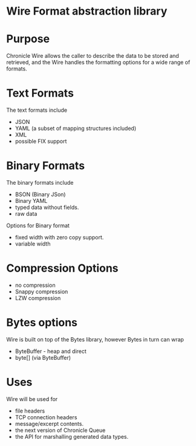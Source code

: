 Wire Format abstraction library
===

# Purpose

Chronicle Wire allows the caller to describe the data to be stored and retrieved, 
and the Wire handles the formatting options for a wide range of formats.

# Text Formats

The text formats include
* JSON
* YAML (a subset of mapping structures included)
* XML
* possible FIX support

# Binary Formats

The binary formats include
* BSON (Binary JSon)
* Binary YAML
* typed data without fields.
* raw data

Options for Binary format
* fixed width with zero copy support.
* variable width

# Compression Options

* no compression
* Snappy compression
* LZW compression

# Bytes options

Wire is built on top of the Bytes library, however Bytes in turn can wrap

* ByteBuffer - heap and direct
* byte[] (via ByteBuffer)

# Uses

Wire will be used for

* file headers
* TCP connection headers
* message/excerpt contents.
* the next version of Chronicle Queue
* the API for marshalling generated data types.